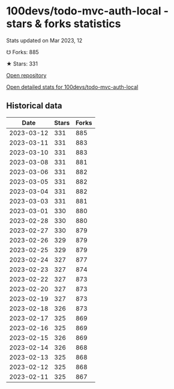 # 100devs/todo-mvc-auth-local - stars & forks statistics

Stats updated on Mar 2023, 12

☋ Forks: 885

★ Stars: 331

[Open repository](https://github.com/100devs/todo-mvc-auth-local)

[Open detailed stats for 100devs/todo-mvc-auth-local](https://reviewgithub.com/rep/100devs/todo-mvc-auth-local)

## Historical data
| Date | Stars | Forks |
|------|-------|-------|
| 2023-03-12 | 331 | 885 | 
| 2023-03-11 | 331 | 883 | 
| 2023-03-10 | 331 | 883 | 
| 2023-03-08 | 331 | 881 | 
| 2023-03-06 | 331 | 882 | 
| 2023-03-05 | 331 | 882 | 
| 2023-03-04 | 331 | 882 | 
| 2023-03-03 | 331 | 881 | 
| 2023-03-01 | 330 | 880 | 
| 2023-02-28 | 330 | 880 | 
| 2023-02-27 | 330 | 879 | 
| 2023-02-26 | 329 | 879 | 
| 2023-02-25 | 329 | 879 | 
| 2023-02-24 | 327 | 877 | 
| 2023-02-23 | 327 | 874 | 
| 2023-02-22 | 327 | 873 | 
| 2023-02-20 | 327 | 873 | 
| 2023-02-19 | 327 | 873 | 
| 2023-02-18 | 326 | 873 | 
| 2023-02-17 | 325 | 869 | 
| 2023-02-16 | 325 | 869 | 
| 2023-02-15 | 326 | 869 | 
| 2023-02-14 | 326 | 868 | 
| 2023-02-13 | 325 | 868 | 
| 2023-02-12 | 325 | 868 | 
| 2023-02-11 | 325 | 867 | 

